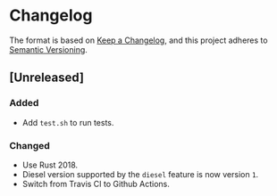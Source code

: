 # Changelog

The format is based on [Keep a Changelog](https://keepachangelog.com/en/1.0.0/),
and this project adheres to [Semantic Versioning](https://semver.org/spec/v2.0.0.html).

## [Unreleased]

### Added

- Add `test.sh` to run tests.

### Changed

- Use Rust 2018.
- Diesel version supported by the `diesel` feature is now version `1`.
- Switch from Travis CI to Github Actions.
